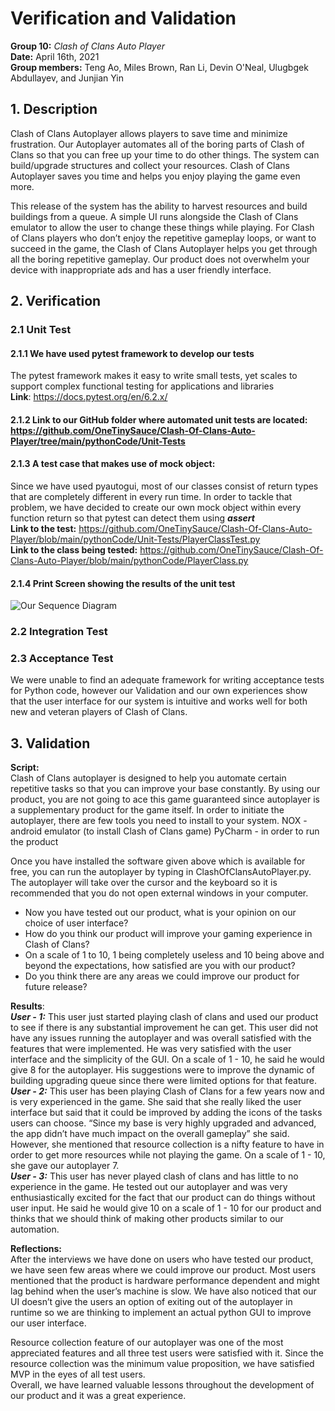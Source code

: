 # Verification and Validation

**Group 10:** _Clash of Clans Auto Player_\
**Date:** April 16th, 2021\
**Group members:** Teng Ao, Miles Brown, Ran Li, Devin O'Neal, Ulugbgek Abdullayev, and Junjian Yin

## 1. Description

Clash of Clans Autoplayer allows players to save time and minimize frustration. Our Autoplayer automates all of the boring parts of Clash of Clans so that you can free up your time to do other things. The system can build/upgrade structures and collect your resources. Clash of Clans Autoplayer saves you time and helps you enjoy playing the game even more.

This release of the system has the ability to harvest resources and build buildings from a queue. A simple UI runs alongside the Clash of Clans emulator to allow the user to change these things while playing. For Clash of Clans players who don’t enjoy the repetitive gameplay loops, or want to succeed in the game, the Clash of Clans Autoplayer helps you get through all the boring repetitive gameplay. Our product does not overwhelm your device with inappropriate ads and has a user friendly interface.

## 2. Verification

### 2.1 Unit Test
####   2.1.1 We have used pytest framework to develop our tests<br> 
  The pytest framework makes it easy to write small tests, yet scales to support complex functional testing for applications and libraries\
  **Link**: https://docs.pytest.org/en/6.2.x/
####   2.1.2 Link to our GitHub folder where automated unit tests are located: <br> https://github.com/OneTinySauce/Clash-Of-Clans-Auto-Player/tree/main/pythonCode/Unit-Tests
####   2.1.3 A test case that makes use of mock object:
  Since we have used pyautogui, most of our classes consist of return types that are completely different in every run time. In order to tackle that problem, we have decided to create our own mock object within every function return so that pytest can detect them using ***assert*** <br>
  **Link to the test:** https://github.com/OneTinySauce/Clash-Of-Clans-Auto-Player/blob/main/pythonCode/Unit-Tests/PlayerClassTest.py <br>
  **Link to the class being tested:** https://github.com/OneTinySauce/Clash-Of-Clans-Auto-Player/blob/main/pythonCode/PlayerClass.py
####   2.1.4 Print Screen showing the results of the unit test
![Our Sequence Diagram](https://github.com/OneTinySauce/Clash-Of-Clans-Auto-Player/blob/main/mscScreenShots/Capture.PNG)

### 2.2 Integration Test

### 2.3 Acceptance Test

We were unable to find an adequate framework for writing acceptance tests for Python code, however our Validation and our own experiences show that the user interface for our system is intuitive and works well for both new and veteran players of Clash of Clans.

## 3. Validation
**Script:**\
Clash of Clans autoplayer is designed to help you automate certain repetitive tasks so that you can improve your base constantly. By using our product, you are not going to ace this game guaranteed since autoplayer is a supplementary product for the game itself.
In order to initiate the autoplayer, there are few tools you need to install to your system.
NOX - android emulator (to install Clash of Clans game)
PyCharm - in order to run the product

Once you have installed the software given above which is available for free, you can run the autoplayer by typing in ClashOfClansAutoPlayer.py. The autoplayer will take over the cursor and the keyboard so it is recommended that you do not open external windows in your computer. 

- Now you have tested out our product, what is your opinion on our choice of user interface?
- How do you think our product will improve your gaming experience in Clash of Clans?
- On a scale of 1 to 10, 1 being completely useless and 10 being above and beyond the expectations, how satisfied are you with our product?
- Do you think there are any areas we could improve our product for future release?

**Results**:<br>
***User - 1:***
This user just started playing clash of clans and used our product to see if there is any substantial improvement he can get. This user did not have any issues running the autoplayer and was overall satisfied with the features that were implemented. He was very satisfied with the user interface and the simplicity of the GUI. On a scale of 1 - 10, he said he would give 8 for the autoplayer. His suggestions were to improve the dynamic of building upgrading queue since there were limited options for that feature.<br>
***User - 2:***
This user has been playing Clash of Clans for a few years now and is very experienced in the game. She said that she really liked the user interface but said that it could be improved by adding the icons of the tasks users can choose. “Since my base is very highly upgraded and advanced, the app didn’t have much impact on the overall gameplay” she said. However, she mentioned that resource collection is a nifty feature to have in order to get more resources while not playing the game. On a scale of 1 - 10, she gave our autoplayer 7.<br>
***User - 3:***
This user has never played clash of clans and has little to no experience in the game. He tested out our autoplayer and was very enthusiastically excited for the fact that our product can do things without user input. He said he would give 10 on a scale of 1 - 10 for our product and thinks that we should think of making other products similar to our automation.

**Reflections:**<br>
After the interviews we have done on users who have tested our product, we have seen few areas where we could improve our product. Most users mentioned that the product is hardware performance dependent and might lag behind when the user’s machine is slow. We have also noticed that our UI doesn’t give the users an option of exiting out of the autoplayer in runtime so we are thinking to implement an actual python GUI to improve our user interface.<br>

Resource collection feature of our autoplayer was one of the most appreciated features and all three test users were satisfied with it. Since the resource collection was the minimum value proposition, we have satisfied MVP in the eyes of all test users.<br>
Overall, we have learned valuable lessons throughout the development of our product and it was a great experience.
